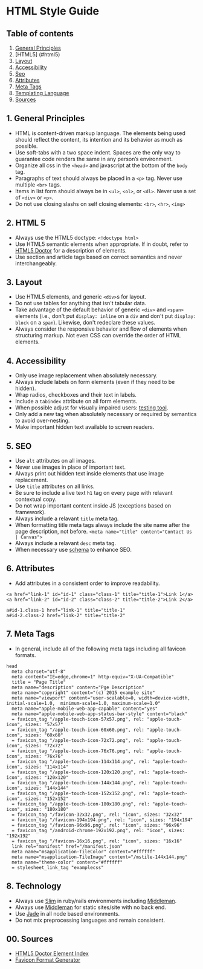 # HTML Style Guide

## Table of contents

1.  [General Principles](#principles)
2.  [HTML5] (#html5)
3.  [Layout](#layout)
4.  [Accessibility](#accessibility)
5.  [Seo](#seo)
6.  [Attributes](#attributes)
7.  [Meta Tags](#meta)
8.  [Templating Language](#templating)
00. [Sources](#sources)

<a name="principles"></a>
## 1. General Principles

* HTML is content-driven markup language. The elements being used should reflect the content, its intention and its behavior as much as possible.
* Use soft-tabs with a two space indent. Spaces are the only way to guarantee code renders the same in any person’s environment.
* Organize all css in the `<head>` and javascript at the bottom of the `body` tag.
* Paragraphs of text should always be placed in a `<p>` tag. Never use multiple `<br>` tags.
* Items in list form should always be in `<ul>`, `<ol>`, or `<dl>`. Never use a set of `<div>` or `<p>`.
* Do not use closing slashs on self closing elements: `<br>`, `<hr>`, `<img>`

<a name="html5"></a>
## 2. HTML 5

* Always use the HTML5 doctype: `<!doctype html>`
* Use HTML5 semantic elements when appropriate. If in doubt, refer to [HTML5 Doctor](http://html5doctor.com/element-index/) for a description of elements.
* Use section and article tags based on correct semantics and never interchangeably.

<a name="layout"></a>
## 3. Layout

* Use HTML5 elements, and generic `<div>`s for layout.
* Do not use tables for anything that isn't tabular data.
* Take advantage of the default behavior of generic `<div>` and `<span>` elements (i.e., don't put `display: inline` on a `div` and don't put `display: block` on a `span`). Likewise, don't redeclare these values.
* Always consider the responsive behavior and flow of elements when structuring markup. Not even CSS can override the order of HTML elements.
  
<a name="accessibility"></a>
## 4. Accessibility

* Only use image replacement when absolutely necessary.
* Always include labels on form elements (even if they need to be hidden).
* Wrap radios, checkboxes and their text in labels.
* Include a `tabindex` attribute on all form elements.
* When possible adjust for visually impaired users: [testing tool](https://chrome.google.com/webstore/search/NoCoffee%20Vision%20Simulator?hl=en&gl=US).
* Only add a new tag when absolutely necessary or required by semantics to avoid over-nesting.
* Make important hidden text available to screen readers.

<a name="seo"></a>
## 5. SEO

* Use `alt` attributes on all images.
* Never use images in place of important text.
* Always print out hidden text inside elements that use image replacement.
* Use `title` attributes on all links.
* Be sure to include a live text `h1` tag on every page with relavant contextual copy.
* Do not wrap important content inside JS (exceptions based on framework).
* Always include a relavant `title` meta tag.
* When formatting title meta tags always include the site name after the page description, not before. `<meta name="title" content="Contact Us | Canvas">`
* Always include a relavant `desc` meta tag.
* When necessary use [schema](http://schema.org/) to enhance SEO.

<a name="attributes"></a>
## 6. Attributes

* Add attributes in a consistent order to improve readability.
```
<a href="link-1" id="id-1" class="class-1" title="title-1">Link 1</a>
<a href="link-2" id="id-2" class="class-2" title="title-2">Link 2</a>

a#id-1.class-1 href="link-1" title="title-1"
a#id-2.class-2 href="link-2" title="title-2"
```

<a name="meta"></a>
## 7. Meta Tags

* In general, include all of the following meta tags including all favicon formats.
```
head
  meta charset="utf-8"
  meta content="IE=edge,chrome=1" http-equiv="X-UA-Compatible"
  title = "Page Title"
  meta name="description" content="Pge Description"
  meta name="copyright" content="(c) 2015 example site"
  meta name="viewport" content="user-scalable=0, width=device-width, initial-scale=1.0,  minimum-scale=1.0, maximum-scale=1.0"
  meta name="apple-mobile-web-app-capable" content="yes"
  meta name="apple-mobile-web-app-status-bar-style" content="black"
  = favicon_tag "/apple-touch-icon-57x57.png", rel: "apple-touch-icon", sizes: "57x57"
  = favicon_tag "/apple-touch-icon-60x60.png", rel: "apple-touch-icon", sizes: "60x60"
  = favicon_tag "/apple-touch-icon-72x72.png", rel: "apple-touch-icon", sizes: "72x72"
  = favicon_tag "/apple-touch-icon-76x76.png", rel: "apple-touch-icon", sizes: "76x76"
  = favicon_tag "/apple-touch-icon-114x114.png", rel: "apple-touch-icon", sizes: "114x114"
  = favicon_tag "/apple-touch-icon-120x120.png", rel: "apple-touch-icon", sizes: "120x120"
  = favicon_tag "/apple-touch-icon-144x144.png", rel: "apple-touch-icon", sizes: "144x144"
  = favicon_tag "/apple-touch-icon-152x152.png", rel: "apple-touch-icon", sizes: "152x152"
  = favicon_tag "/apple-touch-icon-180x180.png", rel: "apple-touch-icon", sizes: "180x180"
  = favicon_tag "/favicon-32x32.png", rel: "icon", sizes: "32x32"
  = favicon_tag "/favicon-194x194.png", rel: "icon", sizes: "194x194"
  = favicon_tag "/favicon-96x96.png", rel: "icon", sizes: "96x96"
  = favicon_tag "/android-chrome-192x192.png", rel: "icon", sizes: "192x192"
  = favicon_tag "/favicon-16x16.png", rel: "icon", sizes: "16x16"
  link rel="manifest" href="/manifest.json"
  meta name="msapplication-TileColor" content="#ffffff"
  meta name="msapplication-TileImage" content="/mstile-144x144.png"
  meta name="theme-color" content="#ffffff"
  = stylesheet_link_tag "examplecss"
```

<a name="templating"></a>
## 8. Technology

* Always use [Slim](http://slim-lang.com/) in ruby/rails environments including [Middleman](https://middlemanapp.com/).
* Always use [Middleman](https://middlemanapp.com/) for static sites/site with no back end.
* Use [Jade](http://naltatis.github.io/jade-syntax-docs/) in all node based environments.
* Do not mix preprocessing languages and remain consistent.

<a name="sources"></a>
## 00. Sources

* [HTML5 Doctor Element Index](http://html5doctor.com/element-index/)
* [Favicon Format Generator](http://realfavicongenerator.net/)
